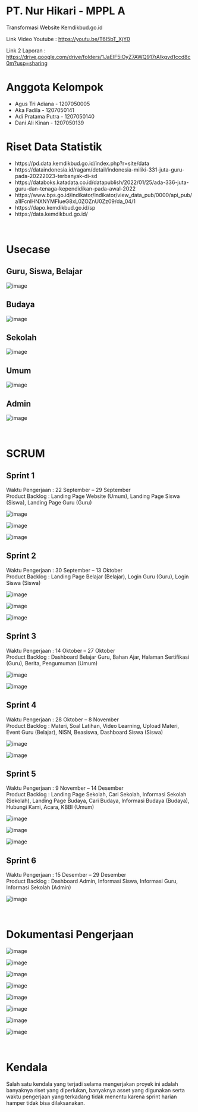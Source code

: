 # PT. Nur Hikari - MPPL A
Transformasi Website Kemdikbud.go.id

Link Video Youtube : https://youtu.be/T6I5bT_XjY0

Link 2 Laporan : https://drive.google.com/drive/folders/1JaElF5iOyZ7AWQ917rAlkgvd1ccd8c0m?usp=sharing

<h1>Anggota Kelompok</h1>
<ul>
  <li>Agus Tri Adiana - 1207050005</li>
  <li>Aka Fadila - 1207050141</li>
  <li>Adi Pratama Putra - 1207050140</li>
  <li>Dani Ali Kinan - 1207050139</li>
</ul>


<h1>Riset Data Statistik</h1>
<ul>
  <li>https://pd.data.kemdikbud.go.id/index.php?r=site/data</li>
  <li>https://dataindonesia.id/ragam/detail/indonesia-miliki-331-juta-guru-pada-20222023-terbanyak-di-sd</li>
  <li>https://databoks.katadata.co.id/datapublish/2022/01/25/ada-336-juta-guru-dan-tenaga-kependidikan-pada-awal-2022</li>
  <li>https://www.bps.go.id/indikator/indikator/view_data_pub/0000/api_pub/a1lFcnlHNXNYMFlueG8xL0ZOZnU0Zz09/da_04/1</li>
  <li>https://dapo.kemdikbud.go.id/sp</li>
  <li>https://data.kemdikbud.go.id/</li>
</ul>

<br/>
<h1>Usecase</h1>
<h2>Guru, Siswa, Belajar</h2>

![image](https://user-images.githubusercontent.com/69706091/210162742-84c0615a-9cf8-4c27-9089-04e6ec6479a6.png)

<h2>Budaya</h2>

![image](https://user-images.githubusercontent.com/69706091/210162746-68afcd73-c145-402e-ae0b-9b4117c90b5b.png)

<h2>Sekolah</h2>

![image](https://user-images.githubusercontent.com/69706091/210162754-67d7ebbe-2b87-47b9-a70b-e71e310d53d1.png)

<h2>Umum</h2>

![image](https://user-images.githubusercontent.com/69706091/210162759-5aec3475-a171-4e8c-8931-f6a41f5a41e2.png)

<h2>Admin</h2>

![image](https://user-images.githubusercontent.com/69706091/210162763-9e674e09-fb5c-4293-af10-f987c97e9e6c.png)


<br/>
<h1>SCRUM</h1>
<h2>Sprint 1</h2>
Waktu Pengerjaan : 22 September – 29 September<br/>
Product Backlog : Landing Page Website (Umum), Landing Page Siswa (Siswa), Landing Page Guru (Guru)

![image](https://user-images.githubusercontent.com/69706091/210164386-e8845b51-368d-46c2-89fd-f0b856a5baa8.png)

![image](https://user-images.githubusercontent.com/69706091/210164491-824cb57e-d588-4053-bb8d-343ba73bb79d.png)

![image](https://user-images.githubusercontent.com/69706091/210164493-5c942ae9-ef54-4eda-a495-5a9eea7b47eb.png)

 
<h2>Sprint 2</h2>
Waktu Pengerjaan : 30 September – 13 Oktober<br/>
Product Backlog : Landing Page Belajar (Belajar), Login Guru (Guru), Login Siswa (Siswa)

![image](https://user-images.githubusercontent.com/69706091/210164513-85b2886b-0c59-4ea7-b037-ac9ea1ee1301.png)

![image](https://user-images.githubusercontent.com/69706091/210164515-43046763-17dc-4ce7-abbf-0b8cc899bcf8.png)

![image](https://user-images.githubusercontent.com/69706091/210164519-98a82340-c75b-413c-90a4-bf7a364e8efc.png)


<h2>Sprint 3</h2>
Waktu Pengerjaan : 14 Oktober – 27 Oktober<br/>
Product Backlog : Dashboard Belajar Guru, Bahan Ajar, Halaman Sertifikasi (Guru), Berita, Pengumuman (Umum)

![image](https://user-images.githubusercontent.com/69706091/210164527-18052db6-09d0-4dd5-8337-5fa4fda0aa86.png)

![image](https://user-images.githubusercontent.com/69706091/210164528-3df6453c-338b-4d7e-a77a-bd1d3d0ed1c4.png)


<h2>Sprint 4</h2>
Waktu Pengerjaan : 28 Oktober – 8 November<br/>
Product Backlog : Materi, Soal Latihan, Video Learning, Upload Materi, Event Guru (Belajar), NISN, Beasiswa, Dashboard Siswa (Siswa)

![image](https://user-images.githubusercontent.com/69706091/210164538-6e410276-0796-4bb7-81d8-8cae6a937c5d.png)

![image](https://user-images.githubusercontent.com/69706091/210164539-7423784a-6eff-4999-a103-7ba84658e3fa.png)


<h2>Sprint 5</h2>
Waktu Pengerjaan : 9 November – 14 Desember<br/>
Product Backlog : Landing Page Sekolah, Cari Sekolah, Informasi Sekolah (Sekolah), Landing Page Budaya, Cari Budaya, Informasi Budaya (Budaya), Hubungi Kami, Acara, KBBI (Umum)

![image](https://user-images.githubusercontent.com/69706091/210164548-0f3c15c0-0680-49aa-b94e-0b21142f35fd.png)

![image](https://user-images.githubusercontent.com/69706091/210164552-618d356c-5a6c-420f-9ecb-3b479fd7c2bf.png)

![image](https://user-images.githubusercontent.com/69706091/210164555-255e5b97-24ed-49ca-9a6f-62008cabafe2.png)


<h2>Sprint 6</h2>
Waktu Pengerjaan : 15 Desember – 29 Desember<br/>
Product Backlog : Dashboard Admin, Informasi Siswa, Informasi Guru, Informasi Sekolah (Admin)

![image](https://user-images.githubusercontent.com/69706091/210164562-bb83a6ac-a2f5-4882-bca9-fe7225ebb115.png)


<br/>
<h1>Dokumentasi Pengerjaan</h1>

![image](https://user-images.githubusercontent.com/69706091/210164632-763be453-2141-4b2f-adf1-93feb7065b47.png)

![image](https://user-images.githubusercontent.com/69706091/210164638-98496c41-37bc-4d2a-8b35-91f805ac3749.png)

![image](https://user-images.githubusercontent.com/69706091/210164644-74f5d0d4-7332-4e2b-bbde-a6c54279d00b.png)

![image](https://user-images.githubusercontent.com/69706091/210164648-d0b8df32-d0e5-43f1-ae05-f577e083c57c.png)

![image](https://user-images.githubusercontent.com/69706091/210164652-99b167a3-c290-468e-8881-a4dbbb0e79f4.png)

![image](https://user-images.githubusercontent.com/69706091/210164657-a758bd09-f558-4139-95df-f7b3729170d0.png)

![image](https://user-images.githubusercontent.com/69706091/210164658-1d6e9a7f-4e66-49cc-a757-77e4dc54dd3d.png)

![image](https://user-images.githubusercontent.com/69706091/210164662-8c5324ab-df32-4f47-93c4-c1db7fe13db0.png)


<br/>
<h1>Kendala</h1>
Salah satu kendala yang terjadi selama mengerjakan proyek ini adalah banyaknya riset yang diperlukan, banyaknya asset yang digunakan serta waktu pengerjaan yang terkadang tidak menentu karena sprint harian hamper tidak bisa dilaksanakan.
